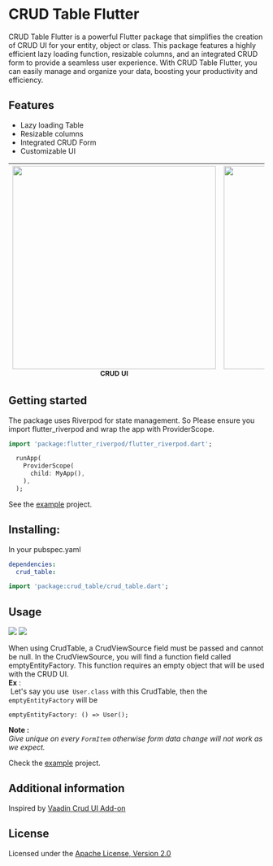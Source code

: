 # CRUD Table Flutter

CRUD Table Flutter is a powerful Flutter package that simplifies the creation of CRUD UI for your entity, object or class. This package features a highly efficient lazy loading function, resizable columns, and an integrated CRUD form to provide a seamless user experience. With CRUD Table Flutter, you can easily manage and organize your data, boosting your productivity and efficiency.

## Features
- Lazy loading Table
- Resizable columns
- Integrated CRUD Form
- Customizable UI

| <img src="https://user-images.githubusercontent.com/24836910/143689692-3a0cefb4-26f1-40d0-a647-cc47101a1e5a.gif" width="400"/><br /><sub><b>CRUD UI</b></sub> | <img src="https://user-images.githubusercontent.com/24836910/143689708-872d9c96-8207-4463-97c5-71b47cc7634d.gif" width="400"/><br /><sub><b>Lazy loading</b></sub> |
| :---: | :---: |

## Getting started

The package uses Riverpod for state management. So Please ensure you import flutter_riverpod and wrap the app with ProviderScope.

```dart
import 'package:flutter_riverpod/flutter_riverpod.dart';

  runApp(
    ProviderScope(
      child: MyApp(),
    ),
  );
```
See the [example](https://github.com/ireshmw/crud_table/tree/main/example) project.

## Installing:
In your pubspec.yaml
```yaml
dependencies:
  crud_table: 
```
```dart
import 'package:crud_table/crud_table.dart';
```

## Usage
<img src="https://user-images.githubusercontent.com/24836910/143689744-4c5fa32c-2007-498f-861d-d7ebbd55fbf0.jpg" />

<img src="https://user-images.githubusercontent.com/24836910/143689737-57858024-9084-48b3-9d48-07befc3c964e.png" />

When using CrudTable, a CrudViewSource field must be passed and cannot be null. In the CrudViewSource, you will find a function field called emptyEntityFactory. This function requires an empty object that will be used with the CRUD UI. <br>
**Ex** :<br>
  &nbsp;Let's say you use` User.class` with this CrudTable, then the `emptyEntityFactory` will be<br>
```
emptyEntityFactory: () => User();
```
**Note :**<br>
_Give unique on every `FormItem` otherwise form data change will not work as we expect._ 


Check the [example](https://github.com/ireshmw/crud_table/tree/main/example) project.

## Additional information
Inspired by [Vaadin Crud UI Add-on](https://vaadin.com/directory/component/crud-ui-add-on)

## License
Licensed under the [Apache License, Version 2.0](LICENSE)
